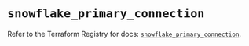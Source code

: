 # `snowflake_primary_connection`

Refer to the Terraform Registry for docs: [`snowflake_primary_connection`](https://registry.terraform.io/providers/snowflakedb/snowflake/1.2.1/docs/resources/primary_connection).
